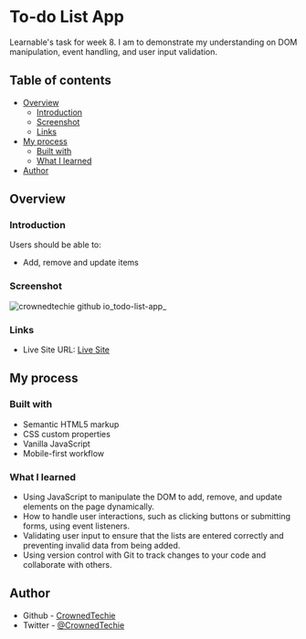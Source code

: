 # To-do List App

Learnable's task for week 8. I am to demonstrate my understanding on DOM manipulation, event handling, and user input validation.

## Table of contents

- [Overview](#overview)
  - [Introduction](#introduction)
  - [Screenshot](#screenshot)
  - [Links](#links)
- [My process](#my-process)
  - [Built with](#built-with)
  - [What I learned](#what-i-learned)
- [Author](#author)

## Overview

### Introduction

Users should be able to:

- Add, remove and update items

### Screenshot

![crownedtechie github io_todo-list-app_](https://github.com/CrownedTechie/todo-list-app/assets/149014607/e423b698-82d5-46ba-8f38-6c9d70671df2)


### Links

- Live Site URL: [Live Site](https://crownedtechie.github.io/todo-list-app/)

## My process

### Built with

- Semantic HTML5 markup
- CSS custom properties
- Vanilla JavaScript
- Mobile-first workflow

### What I learned

- Using JavaScript to manipulate the DOM to add, remove, and update elements on the page dynamically.
- How to handle user interactions, such as clicking buttons or submitting forms, using event listeners.
- Validating user input to ensure that the lists are entered correctly and preventing invalid data from being added.
- Using version control with Git to track changes to your code and collaborate with others.

## Author

- Github - [CrownedTechie](https://github.com/CrownedTechie)
- Twitter - [@CrownedTechie](https://www.twitter.com/CrownedTechie)
